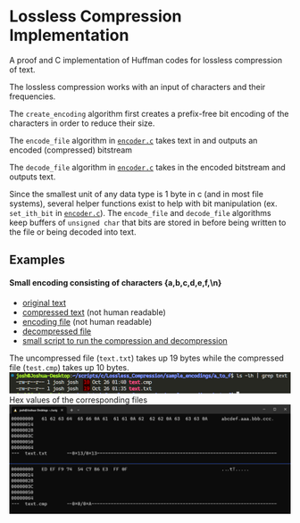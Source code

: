 # Lossless Compression Implementation

A proof and C implementation of Huffman codes for lossless compression of text.

The lossless compression works with an input of characters and their frequencies.

The `create_encoding` algorithm first creates a prefix-free bit encoding of the characters in order to reduce their size.

The `encode_file` algorithm in [`encoder.c`](encoder.c) takes text in and outputs an encoded (compressed) bitstream

The `decode_file` algorithm in [`encoder.c`](encoder.c) takes in the encoded bitstream and outputs text.

Since the smallest unit of any data type is 1 byte in c (and in most file systems), several helper functions
exist to help with bit manipulation (ex. `set_ith_bit` in [`encoder.c`](encoder.c)). The `encode_file` and `decode_file`
algorithms keep buffers of `unsigned char` that bits are stored in before being written to the file or
being decoded into text.

## Examples
#### Small encoding consisting of characters {a,b,c,d,e,f,\n}
- [original text](/sample_encodings/a_to_f/text.txt)
- [compressed text](/sample_encodings/a_to_f/text.cmp) (not human readable)
- [encoding file](/sample_encodings/a_to_f/encoding) (not human readable)
- [decompressed file](/sample_encodings/a_to_f/decompressed.txt)
- [small script to run the compression and decompression](/sample_encodings/a_to_f/run_sample.sh)

The uncompressed file (`text.txt`) takes up 19 bytes while the compressed file (`test.cmp`) takes up 10 bytes.
![image showing the uncrompressed file takes up 19 bytes while the compressed file takes up 10 bytes](/imgs/a_to_f_size.png)
Hex values of the corresponding files
![image showing hexadecimal encoding of the plaintext and compressed files](/imgs/a_to_f_hex.png)